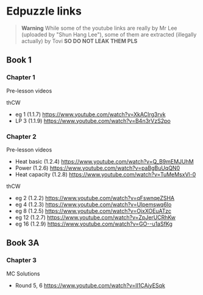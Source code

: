 # Edpuzzle links


> **Warning**
> While some of the youtube links are really by Mr Lee (uploaded by "Shun Hang Lee"),
> some of them are extracted (illegally actually) by Tovi
> **SO DO NOT LEAK THEM PLS**

## Book 1

### Chapter 1

Pre-lesson videos

thCW
- eg 1 (1.1.7) https://www.youtube.com/watch?v=XkACIrg3rvk
- LP 3 (1.1.9) https://www.youtube.com/watch?v=B4n3rVzS2po

### Chapter 2

Pre-lesson videos
- Heat basic (1.2.4) https://www.youtube.com/watch?v=Q_B9mEMJUhM
- Power (1.2.6) https://www.youtube.com/watch?v=paBgBuUqQN0
- Heat capacity (1.2.8) https://www.youtube.com/watch?v=TuMeMsxVl-0

thCW
- eg 2 (1.2.2) https://www.youtube.com/watch?v=qFswnqeZSHA
- eg 4 (1.2.3) https://www.youtube.com/watch?v=Ulpemswq6Io
- eg 8 (1.2.5) https://www.youtube.com/watch?v=OjxXOEuATzc
- eg 12 (1.2.7) https://www.youtube.com/watch?v=ZpJerUCRhKw
- eg 16 (1.2.9) https://www.youtube.com/watch?v=GO--u1aSfKg

## Book 3A

### Chapter 3

MC Solutions
- Round 5, 6 https://www.youtube.com/watch?v=lI1CAiyESqk